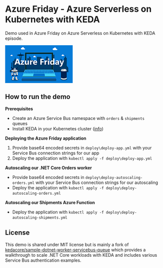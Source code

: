 # Azure Friday - Azure Serverless on Kubernetes with KEDA

Demo used in Azure Friday on Azure Serverless on Kubernetes with KEDA episode.

![Azure Friday](./media/azure-friday-logo.png)

## How to run the demo

**Prerequisites**
- Create an Azure Service Bus namespace with `orders` & `shipments` queues
- Install KEDA in your Kubernetes cluster ([info](https://keda.sh/docs/2.0/deploy/))

**Deploying the Azure Friday application**
1. Provide base64 encoded secrets in `deploy\deploy-app.yml` with your Service Bus connection strings for our app
2. Deploy the application with `kubectl apply -f deploy\deploy-app.yml`

**Autoscaling our .NET Core Orders worker**
- Provide base64 encoded secrets in `deploy\deploy-autoscaling-orders.yml` with your Service Bus connection strings for our autoscaling
- Deploy the application with `kubectl apply -f deploy\deploy-autoscaling-orders.yml`

**Autoscaling our Shipments Azure Function**
- Deploy the application with `kubectl apply -f deploy\deploy-autoscaling-shipments.yml`

## License

This demo is shared under MIT license but is mainly a fork of [kedacore/sample-dotnet-worker-servicebus-queue](https://github.com/kedacore/sample-dotnet-worker-servicebus-queue) which provides a walkthrough to scale .NET Core workloads with KEDA and includes various Service Bus authentication examples.
